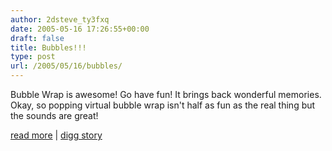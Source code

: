 ```yaml
---
author: 2dsteve_ty3fxq
date: 2005-05-16 17:26:55+00:00
draft: false
title: Bubbles!!!
type: post
url: /2005/05/16/bubbles/
---
```


Bubble Wrap is awesome! Go have fun! It brings back wonderful memories. Okay, so popping virtual bubble wrap isn't half as fun as the real thing but the sounds are great! 

[read more](http://www.nonstop.lv/files/bubblewrap.swf) | [digg story](http://digg.com/links/Dontcha_just_love_poppin_bubblewrap?_I_do._Check_it_out.)
